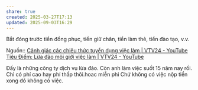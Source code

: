 ```yaml
---
share: true
created: 2025-03-27T17:13
updated: 2025-09-03T16:29
---
```

Bắt đóng trước tiền đồng phục, tiền giữ chân, tiền làm thẻ, tiền đào tạo, v.v.

Nguồn:: [Cảnh giác các chiêu thức tuyển dụng việc làm \| VTV24 - YouTube](https://youtu.be/ldc0ASw3vW4?si=zygMZl5Z0xIdTzF5)
[Tiêu Điểm: Lừa đảo môi giới việc làm \| VTV24 - YouTube](https://youtu.be/Gm5pyw0Ef9I?si=wEvPnved4EaEp05N)

Đấy là những công ty dịch vụ lừa đảo. Còn anh làm việc suốt 15 năm nay rồi. Chỉ có phí cao hay phí thấp thôi.hoac miễn phi
Chứ không có việc nộp tiền xong đó không có việc.